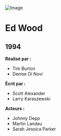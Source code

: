 ![Image](https://upload.wikimedia.org/wikipedia/en/thumb/3/3b/Ed_Wood_film_poster.jpg/220px-Ed_Wood_film_poster.jpg)
# Ed Wood
## 1994

**Réalisé par :**
* Tim Burton
* Denise Di Novi

**Écrit par :**
* Scott Alexander
* Larry Karaszewski

**Acteurs :**
* Johnny Depp
* Martin Landau
* Sarah Jessica Parker
